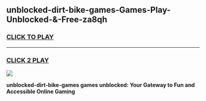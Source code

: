 
## unblocked-dirt-bike-games-Games-Play-Unblocked-&-Free-za8qh
<h3>
<a href="https://premium76.site?title=unblocked-dirt-bike-games&ref=24A">CLICK TO PLAY</a></h3>
<hr>

<h3>
<a href="https://premium76.site?title=unblocked-dirt-bike-games&ref=24A">CLICK 2 PLAY</a>
  
</h3>

<a href="https://premium76.site?title=unblocked-dirt-bike-games&ref=24A"><img src="https://clearcache.store/games.png"></a>


**unblocked-dirt-bike-games games unblocked: Your Gateway to Fun and Accessible Online Gaming**

